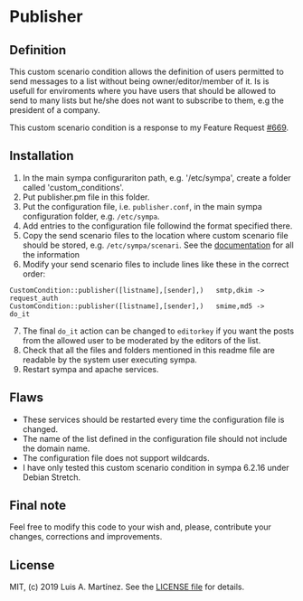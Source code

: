 # Publisher

## Definition

This custom scenario condition allows the definition of users permitted to send
messages to a list without being owner/editor/member of it. Is is usefull for
enviroments where you have users that should be allowed to send to many lists
but he/she does not want to subscribe to them, e.g the president of a company.

This custom scenario condition is a response to my Feature Request [#669](https://github.com/sympa-community/sympa/issues/669).

## Installation
1. In the main sympa configurariton path, e.g. '/etc/sympa', create a folder called 'custom_conditions'.
2. Put publisher.pm file in this folder.
3. Put the configuration file, i.e. `publisher.conf`, in the main sympa configuration folder, e.g. `/etc/sympa`.
4. Add entries to the configuration file followind the format specified there.
5. Copy the send scenario files to the location where custom scenario file should be stored, e.g. `/etc/sympa/scenari`. See the [documentation](https://sympa-community.github.io/manual/customize/basics-scenarios.html) for all the information
6. Modify your send scenario files to include lines like these in the correct order:
```
CustomCondition::publisher([listname],[sender],)   smtp,dkim ->   request_auth
CustomCondition::publisher([listname],[sender],)   smime,md5 ->   do_it
```
7. The final `do_it` action can be changed to `editorkey` if you want the posts from the allowed user to be moderated by the editors of the list.
8. Check that all the files and folders mentioned in this readme file are readable by the system user executing sympa.
9. Restart sympa and apache services.

## Flaws
- These services should be restarted every time the configuration file is changed.
- The name of the list defined in the configuration file should not include the domain name.
- The configuration file does not support wildcards.
- I have only tested this custom scenario condition in sympa 6.2.16 under Debian Stretch.

## Final note
Feel free to modify this code to your wish and, please, contribute your changes, corrections and improvements.

## License
MIT, (c) 2019 Luis A. Martínez. See the [LICENSE file](LICENSE) for details.